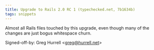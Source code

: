 ```yaml
---
title: Upgrade to Rails 2.0 RC 1 (typechecked.net, 7b1634b)
tags: snippets
---
```


Almost all Rails files touched by this upgrade, even though many of the changes are just bogus whitespace churn.

Signed-off-by: Greg Hurrell &lt;greg@hurrell.net&gt;
